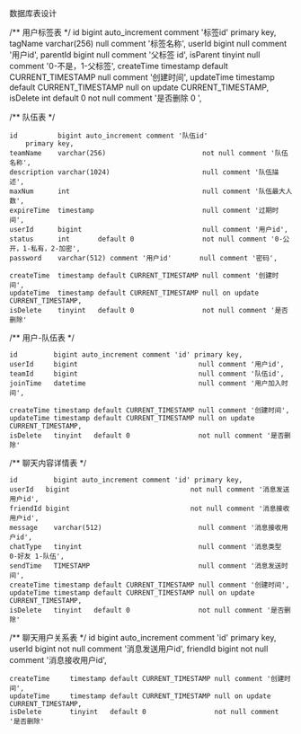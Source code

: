 数据库表设计

/**
  用户标签表
 */
    id         bigint auto_increment comment '标签id'
        primary key,
    tagName    varchar(256)                        null comment '标签名称',
    userId     bigint                              null comment '用户id',
    parentId   bigint                              null comment '父标签 id',
    isParent   tinyint                             null comment '0-不是，1-父标签',
    createTime timestamp default CURRENT_TIMESTAMP null comment '创建时间',
    updateTime timestamp default CURRENT_TIMESTAMP null on update CURRENT_TIMESTAMP,
    isDelete   int       default 0                 not null comment '是否删除 0 ',
        

/**
  队伍表
 */

    id          bigint auto_increment comment '队伍id'
        primary key,
    teamName    varchar(256)                        not null comment '队伍名称',
    description varchar(1024)                       null comment '队伍描述',
    maxNum      int                                 null comment '队伍最大人数',
    expireTime  timestamp                           null comment '过期时间',
    userId      bigint                              null comment '用户id',
    status      int       default 0                 not null comment '0-公开，1-私有，2-加密',
    password    varchar(512) comment '用户id'       null comment '密码',

    createTime  timestamp default CURRENT_TIMESTAMP null comment '创建时间',
    updateTime  timestamp default CURRENT_TIMESTAMP null on update CURRENT_TIMESTAMP,
    isDelete    tinyint   default 0                 not null comment '是否删除'

/**
  用户-队伍表
 */

    id         bigint auto_increment comment 'id' primary key,
    userId     bigint                              null comment '用户id',
    teamId     bigint                              null comment '队伍id',
    joinTime   datetime                            null comment '用户加入时间',

    createTime timestamp default CURRENT_TIMESTAMP null comment '创建时间',
    updateTime timestamp default CURRENT_TIMESTAMP null on update CURRENT_TIMESTAMP,
    isDelete   tinyint   default 0                 not null comment '是否删除'


/**
  聊天内容详情表
 */

    id         bigint auto_increment comment 'id' primary key,
    userId   bigint                              not null comment '消息发送用户id',
    friendId bigint                              not null comment '消息接收用户id',
    message    varchar(512)                        null comment '消息接收用户id',
    chatType   tinyint                             null comment '消息类型 0-好友 1-队伍',
    sendTime   TIMESTAMP                           null comment '消息发送时间',
    createTime timestamp default CURRENT_TIMESTAMP null comment '创建时间',
    updateTime timestamp default CURRENT_TIMESTAMP null on update CURRENT_TIMESTAMP,
    isDelete   tinyint   default 0                 not null comment '是否删除'


/**
  聊天用户关系表
 */
    id             bigint auto_increment comment 'id' primary key,
    userId       bigint                              not null comment '消息发送用户id',
    friendId     bigint                              not null comment '消息接收用户id',

    createTime     timestamp default CURRENT_TIMESTAMP null comment '创建时间',
    updateTime     timestamp default CURRENT_TIMESTAMP null on update CURRENT_TIMESTAMP,
    isDelete       tinyint   default 0                 not null comment '是否删除'


